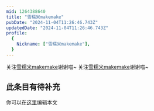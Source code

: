 ```yaml
---
mid: 1264388640
title: "雪糯米makemake"
pubDate: "2024-11-04T11:26:46.743Z"
updatedDate: "2024-11-04T11:26:46.743Z"
profile:
  {
    Nickname: ["雪糯米makemake"],
  }
---
```


关注[雪糯米makemake](https://space.bilibili.com/1264388640)谢谢喵~ 关注[雪糯米makemake](https://space.bilibili.com/1264388640)谢谢喵~

## 此条目有待补充
你可以在[这里](https://github.com/Yuhanawa/VTuber.ICU-Content/edit/master/v/雪糯米makemake/index.md)编辑本文
